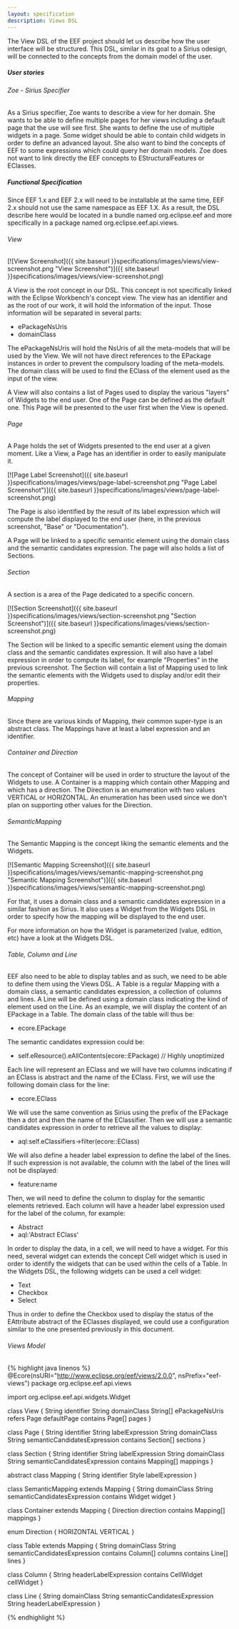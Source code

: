 ```yaml
---
layout: specification
description: Views DSL
---
```

The View DSL of the EEF project should let us describe how the user interface will be structured. This DSL, similar in its goal to a Sirius odesign, will be connected to the concepts from the domain model of the user.

##### User stories

###### Zoe - Sirius Specifier

As a Sirius specifier, Zoe wants to describe a view for her domain. She wants to be able to define multiple pages for her views including a default page that the use will see first. She wants to define the use of multiple widgets in a page. Some widget should be able to contain child widgets in order to define an advanced layout. She also want to bind the concepts of EEF to some expressions which could query her domain models. Zoe does not want to link directly the EEF concepts to EStructuralFeatures or EClasses.

##### Functional Specification

Since EEF 1.x and EEF 2.x will need to be installable at the same time, EEF 2.x should not use the same namespace as EEF 1.X. As a result, the DSL describe here would be located in a bundle named org.eclipse.eef and more specifically in a package named org.eclipse.eef.api.views.

###### View

[![View Screenshot]({{ site.baseurl }}specifications/images/views/view-screenshot.png "View Screenshot")]({{ site.baseurl }}specifications/images/views/view-screenshot.png)

A View is the root concept in our DSL. This concept is not specifically linked with the Eclipse Workbench's concept view. The view has an identifier and as the root of our work, it will hold the information of the input. Those information will be separated in several parts:

* ePackageNsUris
* domainClass

The ePackageNsUris will hold the NsUris of all the meta-models that will be used by the View. We will not have direct references to the EPackage instances in order to prevent the compulsory loading of the meta-models. The domain class will be used to find the EClass of the element used as the input of the view.

A View will also contains a list of Pages used to display the various "layers" of Widgets to the end user. One of the Page can be defined as the default one. This Page will be presented to the user first when the View is opened.

###### Page

A Page holds the set of Widgets presented to the end user at a given moment. Like a View, a Page has an identifier in order to easily manipulate it.

[![Page Label Screenshot]({{ site.baseurl }}specifications/images/views/page-label-screenshot.png "Page Label Screenshot")]({{ site.baseurl }}specifications/images/views/page-label-screenshot.png)

The Page is also identified by the result of its label expression which will compute the label displayed to the end user (here, in the previous screenshot, "Base" or "Documentation").

A Page will be linked to a specific semantic element using the domain class and the semantic candidates expression. The page will also holds a list of Sections.

###### Section

A section is a area of the Page dedicated to a specific concern.

[![Section Screenshot]({{ site.baseurl }}specifications/images/views/section-screenshot.png "Section Screenshot")]({{ site.baseurl }}specifications/images/views/section-screenshot.png)

The Section will be linked to a specific semantic element using the domain class and the semantic candidates expression. It will also have a label expression in order to compute its label, for example "Properties" in the previous screenshot. The Section will contain a list of Mapping used to link the semantic elements with the Widgets used to display and/or edit their properties.

###### Mapping

Since there are various kinds of Mapping, their common super-type is an abstract class. The Mappings have at least a label expression and an identifier.

###### Container and Direction

The concept of Container will be used in order to structure the layout of the Widgets to use. A Container is a mapping which contain other Mapping and which has a direction. The Direction is an enumeration with two values VERTICAL or HORIZONTAL. An enumeration has been used since we don't plan on supporting other values for the Direction.

###### SemanticMapping

The Semantic Mapping is the concept liking the semantic elements and the Widgets.

[![Semantic Mapping Screenshot]({{ site.baseurl }}specifications/images/views/semantic-mapping-screenshot.png "Semantic Mapping Screenshot")]({{ site.baseurl }}specifications/images/views/semantic-mapping-screenshot.png)

For that, it uses a domain class and a semantic candidates expression in a similar fashion as Sirius. It also uses a Widget from the Widgets DSL in order to specify how the mapping will be displayed to the end user.

For more information on how the Widget is parameterized (value, edition, etc) have a look at the Widgets DSL.

###### Table, Column and Line

EEF also need to be able to display tables and as such, we need to be able to define them using the Views DSL. A Table is a regular Mapping with a domain class, a semantic candidates expression, a collection of columns and lines. A Line will be defined using a domain class indicating the kind of element used on the Line. As an example, we will display the content of an EPackage in a Table. The domain class of the table will thus be:

* ecore.EPackage

The semantic candidates expression could be:

* self.eResource().eAllContents(ecore::EPackage) // Highly unoptimized

Each line will represent an EClass and we will have two columns indicating if an EClass is abstract and the name of the EClass. First, we will use the following domain class for the line:

* ecore.EClass

We will use the same convention as Sirius using the prefix of the EPackage then a dot and then the name of the EClassifier. Then we will use a semantic candidates expression in order to retrieve all the values to display:

* aql:self.eClassifiers->filter(ecore::EClass)

We will also define a header label expression to define the label of the lines. If such expression is not available, the column with the label of the lines will not be displayed:

* feature:name

Then, we will need to define the column to display for the semantic elements retrieved. Each column will have a header label expression used for the label of the column, for example:

* Abstract
* aql:'Abstract EClass'

In order to display the data, in a cell, we will need to have a widget. For this need, several widget can extends the concept Cell widget which is used in order to identify the widgets that can be used within the cells of a Table. In the Widgets DSL, the following widgets can be used a cell widget:

* Text
* Checkbox
* Select

Thus in order to define the Checkbox used to display the status of the EAttribute abstract of the EClasses displayed, we could use a configuration similar to the one presented previously in this document.

###### Views Model

{% highlight java linenos %}
@Ecore(nsURI="http://www.eclipse.org/eef/views/2.0.0", nsPrefix="eef-views")
package org.eclipse.eef.api.views

import org.eclipse.eef.api.widgets.Widget

class View {
  String identifier
  String domainClass
  String[] ePackageNsUris
  refers Page defaultPage
  contains Page[] pages
}

class Page {
  String identifier
  String labelExpression
  String domainClass
  String semanticCandidatesExpression
  contains Section[] sections
}

class Section {
  String identifier
  String labelExpression
  String domainClass
  String semanticCandidatesExpression
  contains Mapping[] mappings
}

abstract class Mapping {
  String identifier
  Style labelExpression
}

class SemanticMapping extends Mapping {
  String domainClass
  String semanticCandidatesExpression
  contains Widget widget
}

class Container extends Mapping {
  Direction direction
  contains Mapping[] mappings
}

enum Direction {
  HORIZONTAL
  VERTICAL
}

class Table extends Mapping {
  String domainClass
  String semanticCandidatesExpression
  contains Column[] columns
  contains Line[] lines
}

class Column {
  String headerLabelExpression
  contains CellWidget cellWidget
}

class Line {
  String domainClass
  String semanticCandidatesExpression
  String headerLabelExpression
}

{% endhighlight %}
